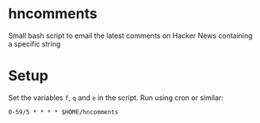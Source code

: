 # hncomments

Small bash script to email the latest comments on Hacker News containing a specific string

# Setup

Set the variables `f`, `q` and `e` in the script. Run using cron or similar:

    0-59/5 * * * * $HOME/hncomments

